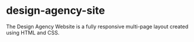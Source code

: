 # design-agency-site
The Design Agency Website is a fully responsive multi-page layout created using HTML and CSS.
